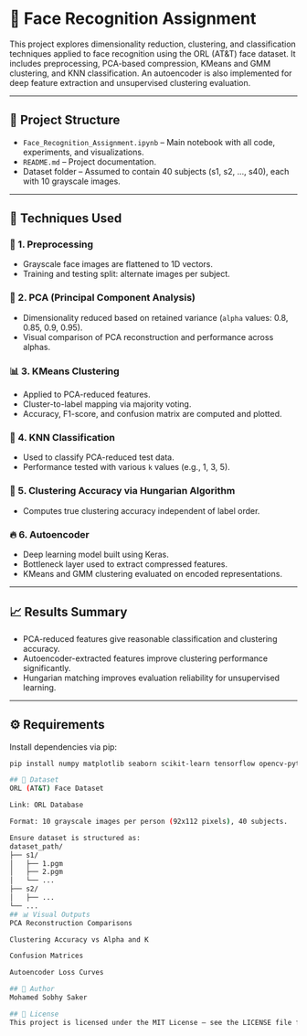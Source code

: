 # 🧠 Face Recognition Assignment

This project explores dimensionality reduction, clustering, and classification techniques applied to face recognition using the ORL (AT&T) face dataset. It includes preprocessing, PCA-based compression, KMeans and GMM clustering, and KNN classification. An autoencoder is also implemented for deep feature extraction and unsupervised clustering evaluation.

---

## 📂 Project Structure

- `Face_Recognition_Assignment.ipynb` – Main notebook with all code, experiments, and visualizations.
- `README.md` – Project documentation.
- Dataset folder – Assumed to contain 40 subjects (s1, s2, ..., s40), each with 10 grayscale images.

---

## 🧪 Techniques Used

### 🧾 1. **Preprocessing**
- Grayscale face images are flattened to 1D vectors.
- Training and testing split: alternate images per subject.

### 🔻 2. **PCA (Principal Component Analysis)**
- Dimensionality reduced based on retained variance (`alpha` values: 0.8, 0.85, 0.9, 0.95).
- Visual comparison of PCA reconstruction and performance across alphas.

### 📊 3. **KMeans Clustering**
- Applied to PCA-reduced features.
- Cluster-to-label mapping via majority voting.
- Accuracy, F1-score, and confusion matrix are computed and plotted.

### 🤖 4. **KNN Classification**
- Used to classify PCA-reduced test data.
- Performance tested with various `k` values (e.g., 1, 3, 5).

### 🔁 5. **Clustering Accuracy via Hungarian Algorithm**
- Computes true clustering accuracy independent of label order.

### 🔥 6. **Autoencoder**
- Deep learning model built using Keras.
- Bottleneck layer used to extract compressed features.
- KMeans and GMM clustering evaluated on encoded representations.

---

## 📈 Results Summary

- PCA-reduced features give reasonable classification and clustering accuracy.
- Autoencoder-extracted features improve clustering performance significantly.
- Hungarian matching improves evaluation reliability for unsupervised learning.

---

## ⚙️ Requirements

Install dependencies via pip:

```bash
pip install numpy matplotlib seaborn scikit-learn tensorflow opencv-python

## 📸 Dataset
ORL (AT&T) Face Dataset

Link: ORL Database

Format: 10 grayscale images per person (92x112 pixels), 40 subjects.

Ensure dataset is structured as:
dataset_path/
├── s1/
│   ├── 1.pgm
│   ├── 2.pgm
│   └── ...
├── s2/
│   ├── ...
└── ...
## 📊 Visual Outputs
PCA Reconstruction Comparisons

Clustering Accuracy vs Alpha and K

Confusion Matrices

Autoencoder Loss Curves

## 🧠 Author
Mohamed Sobhy Saker

## 📜 License
This project is licensed under the MIT License – see the LICENSE file for details.
